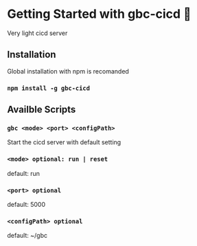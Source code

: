 # Getting Started with gbc-cicd 🐡

Very light cicd server

## Installation

Global installation with npm is recomanded

### `npm install -g gbc-cicd`

## Availble Scripts

### `gbc <mode> <port> <configPath>`

Start the cicd server with default setting

### `<mode> optional: run | reset`

default: run

### `<port> optional`

default: 5000

### `<configPath> optional`

default: ~/gbc
